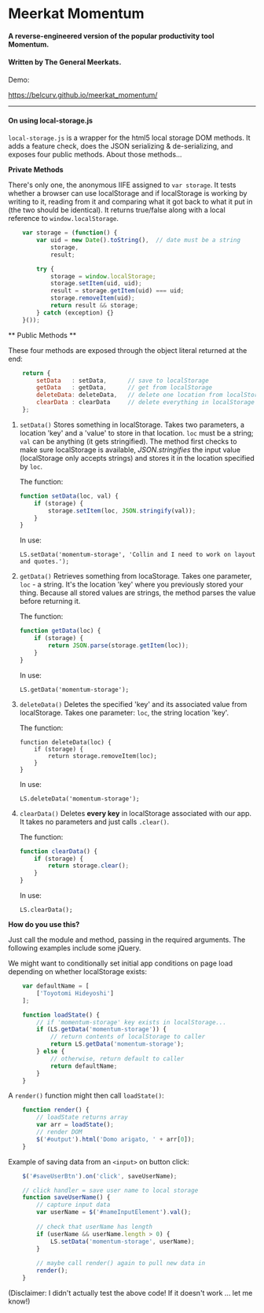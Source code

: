 # Meerkat Momentum

#### A reverse-engineered version of the popular productivity tool Momentum.

#### Written by The General Meerkats.

Demo:

https://belcurv.github.io/meerkat_momentum/

----------------

#### On using local-storage.js

`local-storage.js` is a wrapper for the html5 local storage DOM methods.  It adds a feature check, does the JSON serializing & de-serializing, and exposes four public methods.  About those methods...

**Private Methods**

There's only one, the anonymous IIFE assigned to `var storage`.  It tests whether a browser can use localStorage and if localStorage is working by writing to it, reading from it and comparing what it got back to what it put in (the two should be identical).  It returns true/false along with a local reference to `window.localStorage`.

```javascript
    var storage = (function() {
        var uid = new Date().toString(),  // date must be a string
            storage,
            result;

        try {
            storage = window.localStorage;
            storage.setItem(uid, uid);
            result = storage.getItem(uid) === uid;
            storage.removeItem(uid);
            return result && storage;
        } catch (exception) {}
    }());
```

** Public Methods **

These four methods are exposed through the object literal returned at the end:

```javascript
    return {
        setData   : setData,      // save to localStorage
        getData   : getData,      // get from localStorage
        deleteData: deleteData,   // delete one location from localStorage
        clearData : clearData     // delete everything in localStorage
    };

```

1.  `setData()`
    Stores something in localStorage.  Takes two parameters, a location 'key' and a 'value' to store in that location.  `loc` must be a string; `val` can be anything (it gets stringified).  The method first checks to make sure localStorage is available, _JSON.stringifies_ the input value (localStorage only accepts strings) and stores it in the location specified by `loc`.
    
    The function:

    ```javascript
    function setData(loc, val) {
        if (storage) {
            storage.setItem(loc, JSON.stringify(val));
        }
    }
    ```
    
    In use:
    
    `LS.setData('momentum-storage', 'Collin and I need to work on layout and quotes.');`

2.  `getData()`
    Retrieves something from locaStorage.  Takes one parameter, `loc` - a string.  It's the location 'key' where you previously stored your thing.  Because all stored values are strings, the method parses the value before returning it.
    
    The function:
    
    ```javascript
    function getData(loc) {
        if (storage) {
            return JSON.parse(storage.getItem(loc));
        }
    }
    ```
    
    In use:
    
    `LS.getData('momentum-storage');`
    
3.  `deleteData()`
    Deletes the specified 'key' and its associated value from localStorage.  Takes one parameter: `loc`, the string location 'key'.
    
    The function:
    
    ```
    function deleteData(loc) {
        if (storage) {
            return storage.removeItem(loc);
        }
    }
    ```
    
    In use:
    
    `LS.deleteData('momentum-storage');`

4.  `clearData()`
    Deletes **every key** in localStorage associated with our app.  It takes no parameters and just calls `.clear()`.
    
    The function:
    
    ```javascript
    function clearData() {
        if (storage) {
            return storage.clear();
        }
    }
    ```
    
    In use:
    
    `LS.clearData();`

**How do you use this?**

Just call the module and method, passing in the required arguments.  The following examples include some jQuery.

We might want to conditionally set initial app conditions on page load depending on whether localStorage exists:

```javascript
    var defaultName = [
        ['Toyotomi Hideyoshi']
    ];

    function loadState() {
        // if 'momentum-storage' key exists in localStorage...
        if (LS.getData('momentum-storage')) {
            // return contents of localStorage to caller
            return LS.getData('momentum-storage');
        } else {
            // otherwise, return default to caller
            return defaultName;
        }
    }
```

A `render()` function might then call `loadState()`:

```javascript
    function render() {
        // loadState returns array
        var arr = loadState();
        // render DOM
        $('#output').html('Domo arigato, ' + arr[0]);
    }
```

Example of saving data from an `<input>` on button click:

```javascript
    $('#saveUserBtn').on('click', saveUserName);

    // click handler = save user name to local storage
    function saveUserName() {
        // capture input data
        var userName = $('#nameInputElement').val();
        
        // check that userName has length
        if (userName && userName.length > 0) {
            LS.setData('momentum-storage', userName);
        }
        
        // maybe call render() again to pull new data in
        render();
    }
```

(Disclaimer: I didn't actually test the above code!  If it doesn't work ... let me know!)